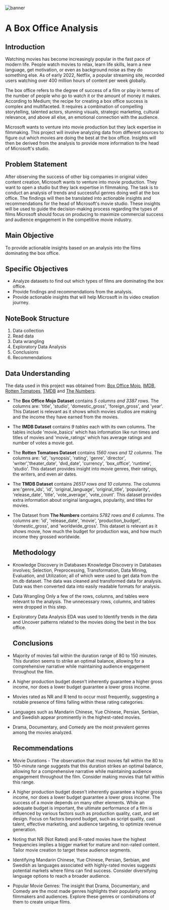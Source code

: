![banner](https://github.com/Bree-009/phase-1-project/assets/151629638/b46f9b3d-ff0c-4ccc-a7aa-67d82062cd07)


# A Box Office Analysis
## Introduction
Watching movies has become increasingly popular in the fast pace of modern life. People watch movies to relax, learn life skills, learn a new language, get motivation, or even as background noise as they do something else. 
As of early 2022, Netflix, a popular streaming site, recorded  users watching over 400 million hours of content per week globally.

The box office refers to the degree of success of a film or play in terms of the number of people who go to watch it or the amount of money it makes. 
According to Medium; the recipe for creating a box office success is complex and multifaceted. It requires a combination of compelling storytelling, talented actors, stunning visuals, strategic marketing, cultural relevance, and above all else, an emotional connection with the audience.


Microsoft wants to venture into movie production but they lack expertise in filmmaking.
This project will involve analyzing data from different sources to figure out which movies are doing the best at the box office. Insights will then be derived from the analysis to provide more information to the head of Microsoft's studio.

## Problem Statement
After observing the success of other big companies in original video content creation, Microsoft wants to venture into movie production. They want to open a studio but they lack expertise in filmmaking. The task is to conduct an analysis of trends and successful genres doing well at the box office. The findings will then be translated into actionable insights and recommendations for the head of Microsoft's movie studio. These insights will be used to guide the decision-making process regarding the types of films Microsoft should focus on producing to maximize commercial success and audience engagement in the competitive movie industry.

## Main Objective
To provide actionable insights based on an analysis into the films dominating the box office.

## Specific Objectives
- Analyze datasets to find out which types of films are dominating the box office.
- Provide findings and recommendations from the analysis.
- Provide actionable insights that will help Microsoft in its video creation journey.

## NoteBook Structure
1. Data collection
2. Read data
3. Data wrangling
4. Exploratory Data Analysis
5. Conclusions 
6. Recommendations

## Data Understanding
The data used in this project was obtained from: [Box Office Mojo](https://www.boxofficemojo.com/),  [IMDB](https://www.imdb.com/),  [Rotten Tomatoes](https://www.rottentomatoes.com/), [TMDB](https://www.themoviedb.org/) and  [The Numbers](https://www.the-numbers.com/).

- The **Box Office Mojo Dataset** contains *5 columns and 3387 rows*. The columns are: 'title', 'studio', 'domestic_gross', 'foreign_gross', and 'year'. This Dataset is relevant as it shows which movies studios are making and the income they have earned from the movies.
- The **IMDB Dataset** contains *9 tables* each with its own columns. The tables include 'movie_basics' which has information like run times and titles of movies and 'movie_ratings' which has average ratings and number of votes a movie got.
- The **Rotten Tomatoes Dataset** contains *1560 rows and 12 columns*. The columns are: 'id', 'synopsis', 'rating', 'genre', 'director', 'writer','theater_date', 'dvd_date', 'currency', 'box_office', 'runtime', 'studio'. This dataset provides insight into movie genres, their ratings, the writers, and even air dates.
- The **TMDB Dataset** contains *26517 rows and 10 columns*. The columns are:'genre_ids', 'id', 'original_language', 'original_title', 'popularity', 'release_date', 'title', 'vote_average', 'vote_count'. This dataset provides extra information about original languages, popularity, and titles for movies.
- The Dataset from **The Numbers** contains *5782 rows and 6 columns*. The columns are: 'id', 'release_date', 'movie', 'production_budget', 'domestic_gross', and 'worldwide_gross'. This dataset is relevant as it shows movie, how much the budget for production was, and how much income they grossed worldwide.

  ## Methodology
- Knowledge Discovery in Databases
Knowledge Discovery in Databases involves; Selection, Preprocessing, Transformation, Data Mining, Evaluation, and Utilization; all of which were used to get data from the im.db dataset. The data was cleaned and transformed data for analysis. Data was then converted data into easily readable formats for analysis. 

- Data Wrangling
Only a few of the rows, columns, and tables were relevant to the analysis.
The unnecessary rows, columns, and tables were dropped in this step. 

- Exploratory Data Analysis
EDA was used to Identify trends in the data and Uncover patterns related to the movies doing the best in the box office.
  
  ## Conclusions

- Majority of movies fall within the duration range of 80 to 150 minutes. This duration seems to strike an optimal balance, allowing for a comprehensive narrative while maintaining audience engagement throughout the film.

- A higher production budget doesn't inherently guarantee a higher gross income, nor does a lower budget guarantee a lower gross income. 

- Movies rated as NR and R tend to occur most frequently, suggesting a notable presence of films falling within these rating categories.

- Languages such as Mandarin Chinese, Yue Chinese, Persian, Serbian, and Swedish appear prominently in the highest-rated movies. 

- Drama, Documentary, and Comedy are the most prevalent genres among the movies analyzed.

  ## Recommendations

- Movie Durations - The observation that most movies fall within the 80 to 150-minute range suggests that this duration strikes an optimal balance, allowing for a comprehensive narrative while maintaining audience engagement throughout the film. Consider making movies that fall within this range.

- A higher production budget doesn't inherently guarantee a higher gross income, nor does a lower budget guarantee a lower gross income. The success of a movie depends on many other elements. While an adequate budget is important, the ultimate performance of a film is influenced by various factors such as production quality, cast, and set design. Focus on factors beyond budget, such as script quality, cast talent, effective marketing, and audience targeting, to optimize revenue generation.

- Noting that NR (Not Rated) and R-rated movies have the highest frequencies implies a bigger market for mature and non-rated content. Tailor movie creation to target these audience segments.

- Identifying Mandarin Chinese, Yue Chinese, Persian, Serbian, and Swedish as languages associated with highly-rated movies suggests potential markets where films can find success. Consider diversifying language options to reach a broader audience.

- Popular Movie Genres: The insight that Drama, Documentary, and Comedy are the most made genres highlights their popularity among filmmakers and audiences. Explore these genres or combinations of them to create unique films. 
